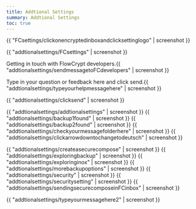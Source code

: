```yaml
---
title: Addtional Settings
summary: Addtional Settings
toc: true
---
```


{{ "FCsettings/clickonencryptedinboxandclicksettinglogo" | screenshot }}

{{ "addtionalsettings/FCsettings" | screenshot }}

Getting in touch with FlowCrypt developers.{{ "addtionalsettings/sendmessagetoFCdevelopers" | screenshot }}

Type in your question or feedback here and click send.{{ "addtionalsettings/typeyourhelpmessagehere" | screenshot }}

{{ "addtionalsettings/clicksend" | screenshot }}

{{ "addtionalsettings/addtionalsettings" | screenshot }}
{{ "addtionalsettings/backup1found" | screenshot }}
{{ "addtionalsettings/backup2found" | screenshot }}
{{ "addtionalsettings/checkyourmessagefolderhere" | screenshot }}
{{ "addtionalsettings/clickarrowdowntochangetodeutsch" | screenshot }}

{{ "addtionalsettings/createasecurecompose" | screenshot }}
{{ "addtionalsettings/exploringbackup" | screenshot }}
{{ "addtionalsettings/exploringinox" | screenshot }}
{{ "addtionalsettings/morebackupoptions" | screenshot }}
{{ "addtionalsettings/security" | screenshot }}
{{ "addtionalsettings/securitysetting" | screenshot }}
{{ "addtionalsettings/sendingsecurecomposeinFCinbox" | screenshot }}

{{ "addtionalsettings/typeyourmessagehere2" | screenshot }}
